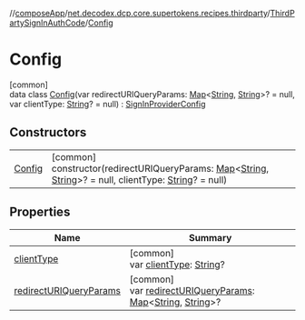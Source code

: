 //[composeApp](../../../../index.md)/[net.decodex.dcp.core.supertokens.recipes.thirdparty](../../index.md)/[ThirdPartySignInAuthCode](../index.md)/[Config](index.md)

# Config

[common]\
data class [Config](index.md)(var redirectURIQueryParams: [Map](https://kotlinlang.org/api/latest/jvm/stdlib/kotlin.collections/-map/index.html)&lt;[String](https://kotlinlang.org/api/latest/jvm/stdlib/kotlin/-string/index.html), [String](https://kotlinlang.org/api/latest/jvm/stdlib/kotlin/-string/index.html)&gt;? = null, var clientType: [String](https://kotlinlang.org/api/latest/jvm/stdlib/kotlin/-string/index.html)? = null) : [SignInProviderConfig](../../../net.decodex.dcp.core.supertokens.handlers/-sign-in-provider-config/index.md)

## Constructors

| | |
|---|---|
| [Config](-config.md) | [common]<br>constructor(redirectURIQueryParams: [Map](https://kotlinlang.org/api/latest/jvm/stdlib/kotlin.collections/-map/index.html)&lt;[String](https://kotlinlang.org/api/latest/jvm/stdlib/kotlin/-string/index.html), [String](https://kotlinlang.org/api/latest/jvm/stdlib/kotlin/-string/index.html)&gt;? = null, clientType: [String](https://kotlinlang.org/api/latest/jvm/stdlib/kotlin/-string/index.html)? = null) |

## Properties

| Name | Summary |
|---|---|
| [clientType](client-type.md) | [common]<br>var [clientType](client-type.md): [String](https://kotlinlang.org/api/latest/jvm/stdlib/kotlin/-string/index.html)? |
| [redirectURIQueryParams](redirect-u-r-i-query-params.md) | [common]<br>var [redirectURIQueryParams](redirect-u-r-i-query-params.md): [Map](https://kotlinlang.org/api/latest/jvm/stdlib/kotlin.collections/-map/index.html)&lt;[String](https://kotlinlang.org/api/latest/jvm/stdlib/kotlin/-string/index.html), [String](https://kotlinlang.org/api/latest/jvm/stdlib/kotlin/-string/index.html)&gt;? |
